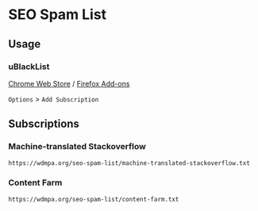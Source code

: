 # SEO Spam List

## Usage

### uBlackList

[Chrome Web Store](https://chrome.google.com/webstore/detail/ublacklist/pncfbmialoiaghdehhbnbhkkgmjanfhe) / [Firefox Add-ons](https://addons.mozilla.org/en-US/firefox/addon/ublacklist/)

`Options` > `Add Subscription`

## Subscriptions
### Machine-translated Stackoverflow

```
https://wdmpa.org/seo-spam-list/machine-translated-stackoverflow.txt
```

### Content Farm

```
https://wdmpa.org/seo-spam-list/content-farm.txt
```
